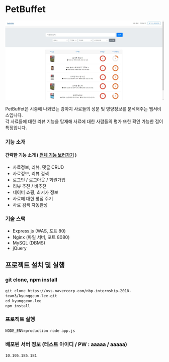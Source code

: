 [petbuffet]: http://10.105.185.181

# PetBuffet
<p align="center">
  <img src="./readme_image/example.jpg">
</p>
PetBuffet은 시중에 나와있는 강아지 사료들의 성분 및 영양정보를 분석해주는 웹서비스입니다.<br>
각 사료들에 대한 리뷰 기능을 탑재해 사료에 대한 사람들의 평가 또한 확인 가능한 점이 특징입니다.

### 기능 소개

#### 간략한 기능 소개 ( <a href="https://oss.navercorp.com/nbp-internship-2018-team3/kyunggeun.lee/wiki/%EA%B8%B0%EB%8A%A5-%EB%A6%AC%EC%8A%A4%ED%8A%B8">전체 기능 보러가기</a> )
* 사료정보, 리뷰, 댓글 CRUD
* 사료정보, 리뷰 검색
* 로그인 / 로그아웃 / 회원가입
* 리뷰 추천 / 비추천
* 네이버 쇼핑, 최저가 정보
* 사료에 대한 평점 주기
* 사료 검색 자동완성


### 기술 스택
* Express.js (WAS, 포트 80)
* Nginx (파일 서버, 포트 8080)
* MySQL (DBMS)
* jQuery

## 프로젝트 설치 및 실행
### git clone, npm install
    git clone https://oss.navercorp.com/nbp-internship-2018-team3/kyunggeun.lee.git
    cd kyunggeun.lee
    npm install

### 프로젝트 실행
    NODE_ENV=production node app.js

### 배포된 서버 정보 (테스트 아이디 / PW : aaaaa / aaaaa)
    10.105.185.181
